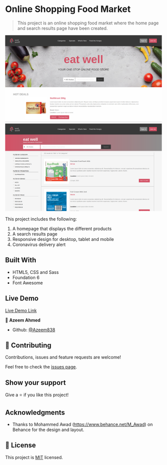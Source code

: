 # Online Shopping Food Market

> This project is an online shopping food market where the home page and search results page have been created.

![screenshot](./imgs/screenshot-shopping.png)
![screenshot](./imgs/search-page-screenshot.png)

This project includes the following:

1. A homepage that displays the different products
2. A search results page
3. Responsive design for desktop, tablet and mobile
4. Coronavirus delivery alert

## Built With

- HTML5, CSS and Sass
- Foundation 6
- Font Awesome

## Live Demo

[Live Demo Link](https://rawcdn.githack.com/Azeem838/online-shopping-food-market/4b69c641cbd0d136951e3f6b88cb40c27325bb41/index.html)

👤 **Azeem Ahmed**

- Github: [@Azeem838](https://github.com/Azeem838)

## 🤝 Contributing

Contributions, issues and feature requests are welcome!

Feel free to check the [issues page](https://github.com/Azeem838/online-shopping-food-market/issues).

## Show your support

Give a ⭐️ if you like this project!

## Acknowledgments

- Thanks to Mohammed Awad (https://www.behance.net/M_Awad) on Behance for the design and layout.

## 📝 License

This project is [MIT](lic.url) licensed.
